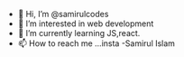 - 👋 Hi, I’m @samirulcodes
- 👀 I’m interested in web development
- 🌱 I’m currently learning JS,react.
- 📫 How to reach me ...insta -Samirul Islam

<!---
samirulcodes/samirulcodes is a ✨ special ✨ repository because its `README.md` (this file) appears on your GitHub profile.
You can click the Preview link to take a look at your changes.
--->
